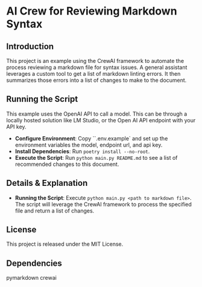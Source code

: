 # AI Crew for Reviewing Markdown Syntax

## Introduction
This project is an example using the CrewAI framework to automate the process reviewing a markdown file for syntax issues. A general assistant leverages a custom tool to get a list of markdown linting errors. It then summarizes those errors into a list of changes to make to the document.

## Running the Script
This example uses the OpenAI API to call a model. This can be through a locally hosted solution like LM Studio, or the Open AI API endpoint with your API key. 

- **Configure Environment**: Copy ``.env.example` and set up the environment variables the model, endpoint url, and api key.
- **Install Dependencies**: Run `poetry install --no-root`.
- **Execute the Script**: Run `python main.py README.md` to see a list of recommended changes to this document.

## Details & Explanation
- **Running the Script**: Execute `python main.py <path to markdown file>`. The script will leverage the CrewAI framework to process the specified file and return a list of changes.

## License
This project is released under the MIT License.

## Dependencies
pymarkdown
crewai